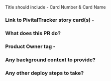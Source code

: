 Title should include - Card Number & Card Name

### Link to PivitalTracker story card(s) - 

### What does this PR do?

### Product Owner tag - 

### Any background context to provide?

### Any other deploy steps to take?
